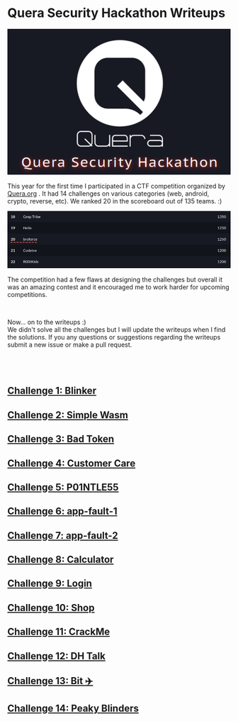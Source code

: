 # Quera Security Hackathon Writeups
<p align="center">
<img src="title.png" />
</p>

This year for the first time I participated in a CTF competition organized by [Quera.org](https://quera.org/) . It had 14 challenges on various categories (web, android, crypto, reverse, etc). We ranked 20 in the scoreboard out of 135 teams. :)
<p align="center">
<img src="scoreboard.png" />
</p>

<p>
The competition had a few flaws at designing the challenges but overall it was an amazing contest and it encouraged me to work harder for upcoming competitions.
</p>
<br/>


Now... on to the writeups :) <br/>
We didn't solve all the challenges but I will update the writeups when I find the solutions.
If you any questions or suggestions regarding the writeups submit a new issue or make a pull request.

## ‌

## [Challenge 1: Blinker](blinker/)


## [Challenge 2: Simple Wasm](simple-wasm/)


## [Challenge 3: Bad Token](bad-token/)


## [Challenge 4: Customer Care](customer-care/)


## [Challenge 5: P01NTLE55](pointless/)


## [Challenge 6: app-fault-1](app-fault-1/)


## [Challenge 7: app-fault-2](app-fault-2/)


## [Challenge 8: Calculator](calculator/)


## [Challenge 9: Login](login/)


## [Challenge 10: Shop](shop/)


## [Challenge 11: CrackMe](crack-me/)


## [Challenge 12: DH Talk](dh-talk/)


## [Challenge 13: Bit ✈️](bit/)


## [Challenge 14: Peaky Blinders](peaky-blinders/)


